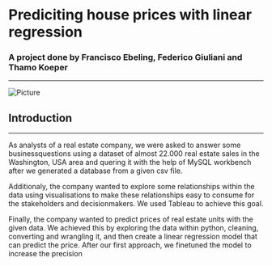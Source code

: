 # Prediciting house prices with linear regression
### A project done by Francisco Ebeling, Federico Giuliani and Thamo Koeper
***

![Picture](https://github.com/Caparisun/data_mid_bootcamp_project_regression/blob/master/Pictures/real-state-project.jpg)

## Introduction
***
As analysts of a real estate company, we were asked to answer some businessquestions using a dataset of almost 22.000 real estate sales in the Washington, USA area and quering it with the help of MySQL workbench after we generated a database from a given csv file.

Additionaly, the company wanted to explore some relationships within the data using visualisations to make these relationships easy to consume for the stakeholders and decisionmakers. We used Tableau to achieve this goal.

Finally, the company wanted to predict prices of real estate units with the given data. 
We achieved this by exploring the data within python, cleaning, converting and wrangling it, and then create a linear regression model that can predict the price.
After our first approach, we finetuned the model to increase the precision

